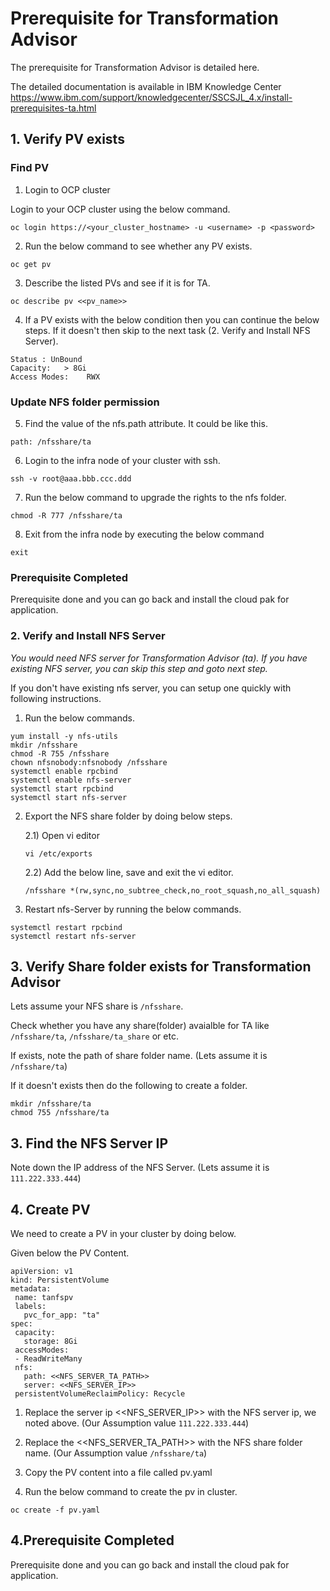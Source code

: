 # Prerequisite  for Transformation Advisor

The prerequisite for Transformation Advisor is detailed here.

The detailed documentation is available in IBM Knowledge Center https://www.ibm.com/support/knowledgecenter/SSCSJL_4.x/install-prerequisites-ta.html


## 1. Verify PV exists

### Find PV

1. Login to OCP cluster

Login to your OCP cluster using the below command.

```
oc login https://<your_cluster_hostname> -u <username> -p <password>
```

2. Run the below command to see whether any PV exists.

```
oc get pv
```

3. Describe the listed PVs and see if it is for TA.

```
oc describe pv <<pv_name>>
```

4. If a PV exists with the below condition then you can continue the below steps. If it doesn't then skip to the next task (2. Verify and Install NFS Server). 

```
Status : UnBound
Capacity:   > 8Gi
Access Modes:    RWX
```
### Update NFS folder permission

5. Find the value of the nfs.path attribute. It could be like this.

```
path: /nfsshare/ta
```

6. Login to the infra node of your cluster with ssh.

```
ssh -v root@aaa.bbb.ccc.ddd
```

7. Run the below command to upgrade the rights to the nfs folder.

```
chmod -R 777 /nfsshare/ta
```
8. Exit from the infra node by executing the below command

```
exit
```

### Prerequisite Completed

Prerequisite done and you can go back and install the cloud pak for application.


### 2. Verify and Install NFS Server

*You would need NFS server for Transformation Advisor (ta). If you have existing NFS server, you can skip this step and goto next step.*

If you don't have existing nfs server, you can setup one quickly with following instructions.

1. Run the below commands.

```
yum install -y nfs-utils
mkdir /nfsshare
chmod -R 755 /nfsshare
chown nfsnobody:nfsnobody /nfsshare
systemctl enable rpcbind
systemctl enable nfs-server
systemctl start rpcbind
systemctl start nfs-server
```

2. Export the NFS share folder by doing below steps.

    2.1) Open vi editor

    ```
    vi /etc/exports
    ```

    2.2) Add the below line, save and exit the vi editor.

    ```
    /nfsshare *(rw,sync,no_subtree_check,no_root_squash,no_all_squash)
    ```

3. Restart nfs-Server by running the below commands.

```
systemctl restart rpcbind
systemctl restart nfs-server
```

## 3. Verify Share folder exists for Transformation Advisor

Lets assume your NFS share is `/nfsshare`.

Check whether you have any share(folder) avaialble for TA like `/nfsshare/ta`, `/nfsshare/ta_share` or etc.

If exists, note the path of share folder name. (Lets assume it is `/nfsshare/ta`)

If it doesn't exists then do the following to create a folder.
```
mkdir /nfsshare/ta
chmod 755 /nfsshare/ta
```

## 3. Find the NFS Server IP

Note down the IP address of the NFS Server. (Lets assume it is `111.222.333.444`)

## 4. Create PV

We need to create a PV in your cluster by doing below.

Given below the PV Content.

```
apiVersion: v1
kind: PersistentVolume
metadata:
 name: tanfspv
 labels:
   pvc_for_app: "ta"
spec:
 capacity:
   storage: 8Gi
 accessModes:
 - ReadWriteMany
 nfs:
   path: <<NFS_SERVER_TA_PATH>>
   server: <<NFS_SERVER_IP>>
 persistentVolumeReclaimPolicy: Recycle
 ```

1. Replace the server ip <<NFS_SERVER_IP>> with the NFS server ip, we noted above. (Our Assumption value `111.222.333.444`)

2. Replace the <<NFS_SERVER_TA_PATH>> with the NFS share folder name. (Our Assumption value `/nfsshare/ta`)

3. Copy the PV content into a file called pv.yaml

4. Run the below command to create the pv in cluster.
```
oc create -f pv.yaml
```

## 4.Prerequisite Completed

Prerequisite done and you can go back and install the cloud pak for application.
